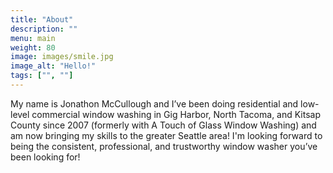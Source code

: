 ```yaml
---
title: "About"
description: ""
menu: main
weight: 80
image: images/smile.jpg
image_alt: "Hello!"
tags: ["", ""]
---
```

My name is Jonathon McCullough and I’ve been doing residential and low-level commercial window washing in Gig Harbor, North Tacoma, and Kitsap County since 2007 (formerly with A Touch of Glass Window Washing) and am now bringing my skills to the greater Seattle area!
I'm looking forward to being the consistent, professional, and trustworthy window washer you’ve been looking for!


